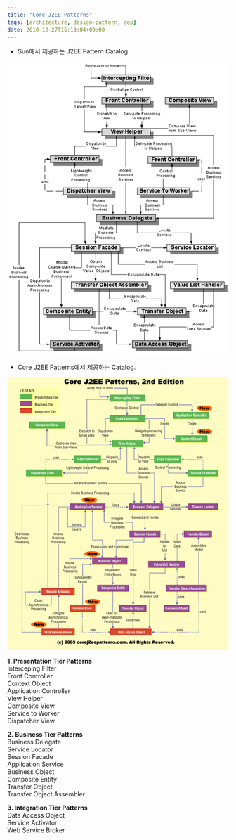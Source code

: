 ```yaml
---
title: "Core J2EE Patterns"
tags: [architecture, design-pattern, oop]
date: 2010-12-27T15:13:04+09:00
---
```


- Sun에서 제공하는 J2EE Pattern Catalog

![Sun Microsystems J2EE Patterns](/assets/image/sun-j2ee-patterns.gif)

  
- Core J2EE Patterns에서 제공하는 Catalog.  

![Core J2EE Patterns](/assets/image/core-j2ee-patterns.gif)
  
**1. Presentation Tier Patterns**  
  Interceping Filter  
  Front Controller  
  Context Object  
  Application Controller  
  View Helper  
  Composite View  
  Service to Worker  
  Dispatcher View  
  
**2.**  **Business Tier Patterns**  
  Business Delegate  
  Service Locator  
  Session Facade  
  Application Service  
  Business Object  
  Composite Entity  
  Transfer Object  
  Transfer Object Assembler  
  
**3. Integration Tier Patterns**  
  Data Access Object  
  Service Activator  
  Web Service Broker
